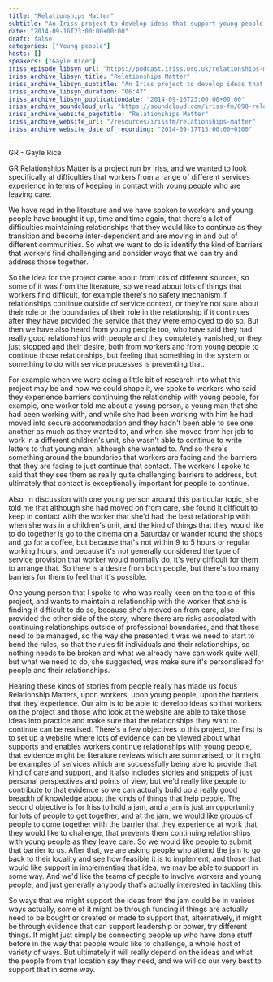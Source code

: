 ```yaml
---
title: "Relationships Matter"
subtitle: "An Iriss project to develop ideas that support young people who are leaving care to maintain positive, nurturing relationships with the people in their lives."
date: "2014-09-16T23:00:00+00:00"
draft: false
categories: ["Young people"]
hosts: []
speakers: ["Gayle Rice"]
iriss_episode_libsyn_url: "https://podcast.iriss.org.uk/relationships-matter-1"
iriss_archive_libsyn_title: "Relationships Matter"
iriss_archive_libsyn_subtitle: "An Iriss project to develop ideas that support young people who are leaving care to maintain positive, nurturing relationships with the people in their lives."
iriss_archive_libsyn_duration: "06:47"
iriss_archive_libsyn_publicationdate: "2014-09-16T23:00:00+00:00"
iriss_archive_soundcloud_url: "https://soundcloud.com/iriss-fm/098-relationships-matter"
iriss_archive_website_pagetitle: "Relationships Matter"
iriss_archive_website_url: "/resources/irissfm/relationships-matter"
iriss_archive_website_date_of_recording: "2014-09-17T13:00:00+0100"
---
```

GR - Gayle Rice

GR Relationships Matter is a project run by Iriss, and we wanted to look specifically at difficulties that workers from a range of different services experience in terms of keeping in contact with young people who are leaving care.

We have read in the literature and we have spoken to workers and young people have brought it up, time and time again, that there's a lot of difficulties maintaining relationships that they would like to continue as they transition and become inter-dependent and are moving in and out of different communities. So what we want to do is identify the kind of barriers that workers find challenging and consider ways that we can try and address those together.

So the idea for the project came about from lots of different sources, so some of it was from the literature, so we read about lots of things that workers find difficult, for example there's no safety mechanism if relationships continue outside of service context, or they're not sure about their role or the boundaries of their role in the relationship if it continues after they have provided the service that they were employed to do so. But then we have also heard from young people too, who have said they had really good relationships with people and they completely vanished, or they just stopped and their desire, both from workers and from young people to continue those relationships, but feeling that something in the system or something to do with service processes is preventing that.

For example when we were doing a little bit of research into what this project may be and how we could shape it, we spoke to workers who said they experience barriers continuing the relationship with young people, for example, one worker told me about a young person, a young man that she had been working with, and while she had been working with him he had moved into secure accommodation and they hadn't been able to see one another as much as they wanted to, and when she moved from her job to work in a different children's unit, she wasn't able to continue to write letters to that young man, although she wanted to. And so there's something around the boundaries that workers are facing and the barriers that they are facing to just continue that contact. The workers I spoke to said that they see them as really quite challenging barriers to address, but ultimately that contact is exceptionally important for people to continue.

Also, in discussion with one young person around this particular topic, she told me that although she had moved on from care, she found it difficult to keep in contact with the worker that she'd had the best relationship with when she was in a children's unit, and the kind of things that they would like to do together is go to the cinema on a Saturday or wander round the shops and go for a coffee, but because that's not within 9 to 5 hours or regular working hours, and because it's not generally considered the type of service provision that worker would normally do, it's very difficult for them to arrange that. So there is a desire from both people, but there's too many barriers for them to feel that it's possible.

One young person that I spoke to who was really keen on the topic of this project, and wants to maintain a relationship with the worker that she is finding it difficult to do so, because she's moved on from care, also provided the other side of the story, where there are risks associated with continuing relationships outside of professional boundaries, and that those need to be managed, so the way she presented it was we need to start to bend the rules, so that the rules fit individuals and their relationships, so nothing needs to be broken and what we already have can work quite well, but what we need to do, she suggested, was make sure it's personalised for people and their relationships.

Hearing these kinds of stories from people really has made us focus Relationship Matters, upon workers, upon young people, upon the barriers that they experience. Our aim is to be able to develop ideas so that workers on the project and those who look at the website are able to take those ideas into practice and make sure that the relationships they want to continue can be realised. There's a few objectives to this project, the first is to set up a website where lots of evidence can be viewed about what supports and enables workers continue relationships with young people, that evidence might be literature reviews which are summarised, or it might be examples of services which are successfully being able to provide that kind of care and support, and it also includes stories and snippets of just personal perspectives and points of view, but we'd really like people to contribute to that evidence so we can actually build up a really good breadth of knowledge about the kinds of things that help people. The second objective is for Iriss to hold a jam, and a jam is just an opportunity for lots of people to get together, and at the jam, we would like groups of people to come together with the barrier that they experience at work that they would like to challenge, that prevents them continuing relationships with young people as they leave care. So we would like people to submit that barrier to us. After that, we are asking people who attend the jam to go back to their locality and see how feasible it is to implement, and those that would like support in implementing that idea, we may be able to support in some way. And we'd like the teams of people to involve workers and young people, and just generally anybody that's actually interested in tackling this.

So ways that we might support the ideas from the jam could be in various ways actually, some of it might be through funding if things are actually need to be bought or created or made to support that, alternatively, it might be through evidence that can support leadership or power, try different things. It might just simply be connecting people up who have done stuff before in the way that people would like to challenge, a whole host of variety of ways. But ultimately it will really depend on the ideas and what the people from that location say they need, and we will do our very best to support that in some way.